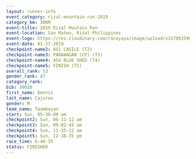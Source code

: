 ```yaml
---
layout: runner-info 
event_category: rizal-mountain-run-2019 
category_km: 30KM 
event-title: 2019 Rizal Moutain Run 
event-location: San Mateo, Rizal Philippines 
event-logo: https://res.cloudinary.com/raceyaya/image/upload/v1570025909/logo/rizal-mountain_gkfete.jpg 
event-date: 01-27-2019 
checkpoint-name2: AS1 CASILE (T2) 
checkpoint-name3: PARAWAGAN (CP) (T3) 
checkpoint-name4: AS4 BLUE SHED (T4) 
checkpoint-name5: FINISH (T5) 
overall_rank: 53
gender_rank: 47
category_rank: 
bib: 30020
first_name: Dennis
last_name: Cajurao
gender: M
team_name: Taumbayan
start: Sun, 05-30-00 am
checkpoint2: Sun, 06-31-12 am
checkpoint3: Sun, 09-02-45 am
checkpoint4: Sun, 11-35-22 am
checkpoint5: Sun, 12-16-35 pm
race_time: 6-46-35
status: FINISHER
---
```

